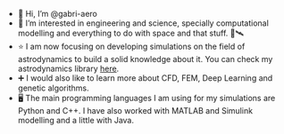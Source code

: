 - 👋 Hi, I’m @gabri-aero
- 👀 I’m interested in engineering and science, specially computational modelling and everything to do with space and that stuff. 🚀🛰️
- ⭐ I am now focusing on developing simulations on the field of astrodynamics to build a solid knowledge about it. You can check my astrodynamics library [here](https://github.com/gabri-aero/astrosim).
- ➕ I would also like to learn more about CFD, FEM, Deep Learning and genetic algorithms.
- 🖥️ The main programming languages I am using for my simulations are Python and C++. I have also worked with MATLAB and Simulink modelling and a little with Java.

<!---
gabri-aero/gabri-aero is a ✨ special ✨ repository because its `README.md` (this file) appears on your GitHub profile.
You can click the Preview link to take a look at your changes.
--->

